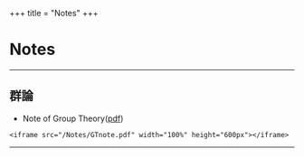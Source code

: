 +++
title = "Notes"
+++


# Notes

---

## 群論

* Note of Group Theory([pdf](/Notes/GTnote.pdf))

~~~
<iframe src="/Notes/GTnote.pdf" width="100%" height="600px"></iframe>
~~~

---